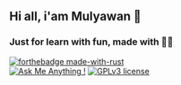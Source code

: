 ## Hi all, i'am Mulyawan 👋
### Just for learn with fun, made with 💪🏻
[![forthebadge made-with-rust](http://ForTheBadge.com/images/badges/made-with-rust.svg)](https://www.rust-lang.org/)<br>
[![Ask Me Anything !](https://img.shields.io/badge/Ask%20me-anything-1abc9c.svg)](https://GitHub.com/Naereen/ama)
[![GPLv3 license](https://img.shields.io/badge/License-GPLv3-blue.svg)](http://perso.crans.org/besson/LICENSE.html)

<!--
**mulyawan-ops/mulyawan-ops** is a ✨ _special_ ✨ repository because its `README.md` (this file) appears on your GitHub profile.

Here are some ideas to get you started:

- 🔭 I’m currently working on ...
- 🌱 I’m currently learning ...
- 👯 I’m looking to collaborate on ...
- 🤔 I’m looking for help with ...
- 💬 Ask me about ...
- 📫 How to reach me: ...
- 😄 Pronouns: ...
- ⚡ Fun fact: ...
-->
